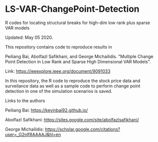 # LS-VAR-ChangePoint-Detection

R codes for locating structural breaks for high-dim low rank plus sparse VAR models

Updated: May 05 2020.

This repository contains code to reproduce results in

Peiliang Bai, Abolfazl Safikhani, and George Michailidis. "Multiple Change Point Detection in Low Rank and Sparse High Dimensional VAR Models".

Link: https://ieeexplore.ieee.org/document/9091033

In this repository, the R code to reproduce the stock price data and surveilance data as well as a sample code
to perform change point detection in one of the simulation scenarios is saved.

Links to the authors

Peiliang Bai: https://kevinbai92.github.io/

Abolfazl Safikhani: https://sites.google.com/site/abolfazlsafikhani/

George Michailidis: https://scholar.google.com/citations?user=_G2nlf8AAAAJ&hl=en
